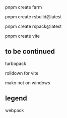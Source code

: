 pnpm create farm

pnpm create rsbuild@latest

pnpm create rspack@latest

pnpm create vite

## to be continued

turbopack

rolldown for vite

mako not on windows

## legend

webpack
